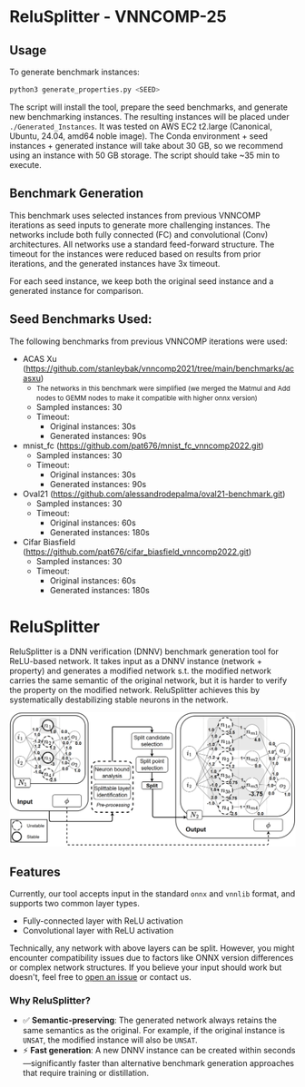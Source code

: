 # ReluSplitter - VNNCOMP-25

## Usage 

To generate benchmark instances:

```bash
python3 generate_properties.py <SEED>
```

The script will install the tool, prepare the seed benchmarks, and generate new benchmarking instances. The resulting instances will be placed under `./Generated_Instances`. It was tested on AWS EC2 t2.large (Canonical, Ubuntu, 24.04, amd64 noble image). The Conda environment + seed instances + generated instance will take about 30 GB, so we recommend using an instance with 50 GB storage. The script should take ~35 min to execute.


## Benchmark Generation

This benchmark uses selected instances from previous VNNCOMP iterations as seed inputs to generate more challenging instances. The networks include both fully connected (FC) and convolutional (Conv) architectures. All networks use a standard feed-forward structure. The timeout for the instances were reduced based on results from prior iterations, and the generated instances have 3x timeout.

For each seed instance, we keep both the original seed instance and a generated instance for comparison.


## Seed Benchmarks Used:
The following benchmarks from previous VNNCOMP iterations were used:

- ACAS Xu (https://github.com/stanleybak/vnncomp2021/tree/main/benchmarks/acasxu)
    - <small> The networks in this benchmark were simplified (we merged the Matmul and Add nodes to GEMM nodes to make it compatible with higher onnx version) </small>
    - Sampled instances: 30
    - Timeout:
        - Original instances: 30s
        - Generated instances: 90s
- mnist_fc (https://github.com/pat676/mnist_fc_vnncomp2022.git)
    - Sampled instances: 30
    - Timeout:
        - Original instances: 30s
        - Generated instances: 90s
- Oval21 (https://github.com/alessandrodepalma/oval21-benchmark.git)
    - Sampled instances: 30
    - Timeout:
        - Original instances: 60s
        - Generated instances: 180s
- Cifar Biasfield (https://github.com/pat676/cifar_biasfield_vnncomp2022.git)
    - Sampled instances: 30
    - Timeout:
        - Original instances: 60s
        - Generated instances: 180s























# ReluSplitter

ReluSplitter is a DNN verification (DNNV) benchmark generation tool for ReLU-based network. It takes input as a DNNV instance (network + property) and generates a modified network s.t. the modified network carries the same semantic of the original network, but it is harder to verify the property on the modified network. ReluSplitter achieves this by systematically destabilizing stable neurons in the network. 

![Overview](stuff/figs/tool_overview.PNG)


## Features
Currently, our tool accepts input in the standard `onnx` and `vnnlib` format, and
supports two common layer types.
- Fully-connected layer with ReLU activation
- Convolutional layer with ReLU activation

Technically, any network with above layers can be split. However, you might encounter compatibility issues due to factors like ONNX version differences or complex network structures. If you believe your input should work but doesn't, feel free to [open an issue](#) or contact us.


### Why ReluSplitter?

- ✅ **Semantic-preserving**: The generated network always retains the same semantics as the original. For example, if the original instance is `UNSAT`, the modified instance will also be `UNSAT`.  
- ⚡ **Fast generation**: A new DNNV instance can be created within seconds—significantly faster than alternative benchmark generation approaches that require training or distillation.
